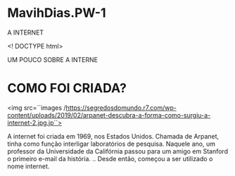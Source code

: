 # MavihDias.PW-1
A INTERNET 

<!
DOCTYPE html>
<html>
<head
<title>UM POUCO SOBRE A INTERNE
  </title>
</head>
<body>
  
  <p><h1> COMO FOI CRIADA? </h1></p>
  
<img src=´´images /https://segredosdomundo.r7.com/wp-content/uploads/2019/02/arpanet-descubra-a-forma-como-surgiu-a-internet-2.jpg.jp´´>


<p> A internet foi criada em 1969, nos Estados Unidos. Chamada de Arpanet, tinha como função interligar laboratórios de pesquisa.
  Naquele ano, um professor da Universidade da Califórnia passou para um amigo em Stanford o primeiro e-mail da história. ..
  Desde então, começou a ser utilizado o nome internet. </p>
 
 <p->
  
  
